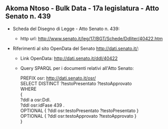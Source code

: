 ## Akoma Ntoso - Bulk Data - 17a legislatura - Atto Senato n. 439 ##

* Scheda del Disegno di Legge - Atto Senato n. 439:
	* http url: http://www.senato.it/leg/17/BGT/Schede/Ddliter/40422.htm

* Riferimenti al sito OpenData del Senato http://dati.senato.it/:
	* Link OpenData: http://dati.senato.it/ddl/40422
	* Query SPARQL per i documenti relativi all'Atto Senato:

        PREFIX osr: <http://dati.senato.it/osr/>  
		SELECT DISTINCT ?testoPresentato ?testoApprovato  
		WHERE  
		{  
		    ?ddl a osr:Ddl.  
		    ?ddl osr:idFase 439 .  
		    OPTIONAL { ?ddl osr:testoPresentato ?testoPresentato }  
		    OPTIONAL { ?ddl osr:testoApprovato ?testoApprovato }  
		}
		